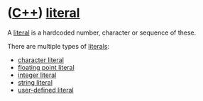# ([C++](Cpp.md)) [literal](CppLiteral.md)

A [literal](CppLiteral.md) is a hardcoded number, character or sequence
of these.

There are multiple types of [literals](CppLiteral.md):

 * [character literal](CppCharacterLiteral.md)
 * [floating point literal](CppFloatingPointLiteral.md)
 * [integer literal](CppIntegerLiteral.md)
 * [string literal](CppStringLiteral.md)
 * [user-defined literal](CppUserDefinedLiteral.md)

 

 

 

 

 

 


